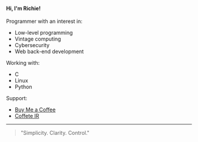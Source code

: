 #### Hi, I'm Richie!

Programmer with an interest in:

- Low-level programming
- Vintage computing
- Cybersecurity
- Web back-end development

Working with:

- C
- Linux
- Python


Support:
- [Buy Me a Coffee](https://buymeacoffee.com/richiepagard)
- [Coffete IR](https://www.coffeete.ir/richie)

---

> "Simplicity. Clarity. Control."
